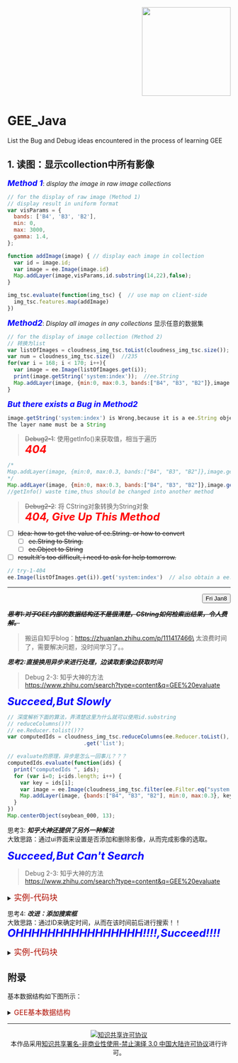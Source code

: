 <p align=right><img src="https://code.earthengine.google.com/images/GoogleEarthEngine_v1.png" width = '200px' /> </p>

# GEE_Java
List the Bug and Debug ideas encountered in the process of learning GEE



## 1. 读图：显示collection中所有影像


***<font size=4 color=blue>Method 1</font>***: *display the image in raw image collections*


``` JavaScript
// for the display of raw image (Method 1)
// display result in uniform format
var visParams = {
  bands: ['B4', 'B3', 'B2'],
  min: 0,
  max: 3000,
  gamma: 1.4,
};

function addImage(image) { // display each image in collection
  var id = image.id;
  var image = ee.Image(image.id)
  Map.addLayer(image,visParams,id.substring(14,22),false);
}

img_tsc.evaluate(function(img_tsc) {  // use map on client-side
  img_tsc.features.map(addImage)
})

```


***<font size=4 color=blue>Method2</font>***: *Display all images in any collections*
显示任意的数据集


``` JavaScript
// for the display of image collection (Method 2)
// 转换为list
var listOfImages = cloudness_img_tsc.toList(cloudness_img_tsc.size());  //ee.List
var num = cloudness_img_tsc.size()  //235
for(var i = 168; i < 170; i++){
  var image = ee.Image(listOfImages.get(i));
  print(image.getString('system:index'));  //ee.String
  Map.addLayer(image, {min:0, max:0.3, bands:["B4", "B3", "B2"]},image.getString('system:index'),false)
}
```




***<font size=4 color=blue>But there exists a Bug in Method2</font>***
``` JavaScript
image.getString('system:index') is Wrong,because it is a ee.String object
The layer name must be a String
```
  > ~~Debug2-1~~: 使用getInfo()来获取值，相当于遍历\
  > ***<font size=5 color=red>404</font>***

``` JavaScript
/*
Map.addLayer(image, {min:0, max:0.3, bands:["B4", "B3", "B2"]},image.getString('system:index'),false)
*/
Map.addLayer(image, {min:0, max:0.3, bands:["B4", "B3", "B2"]},image.getString('system:index').getInfo(),false)  
//getInfo() waste time,thus should be changed into another method
```



> ~~Debug2-2~~: 将 CString对象转换为String对象\
> ***<font size=5 color=red>404, Give Up This Method</font>***

- [ ] ~~Idea: how to get the value of ee.String. or how to convert~~
    - [ ] ~~ee.String to String.~~
    - [ ] ~~ee.Object to String~~
- [ ] ~~result:It's too difficult, i need to ask for help tomorrow.~~

``` JavaScript
// try-1-404
ee.Image(listOfImages.get(i)).get('system:index')  // also obtain a ee.String 
```





---
<p align=right><button> Fri Jan8</button></p>

~~***思考1:对于GEE内部的数据结构还不是很清楚，CString如何检索出结果，令人费解。***~~

> 搬运自知乎blog：https://zhuanlan.zhihu.com/p/111417466\
> 太浪费时间了，需要解决问题，没时间学习了。。




***思考2:直接换用异步来进行处理，边读取影像边获取时间***


> Debug 2-3: 知乎大神的方法 \
> https://www.zhihu.com/search?type=content&q=GEE%20evaluate   

***<font size=5 color=blue>Succeed,But Slowly</font>***

```javaScript
// 深度解析下面的算法，弄清楚这里为什么就可以使用id.substring
// reduceColumns()??
// ee.Reducer.tolist()??
var computedIds = cloudness_img_tsc.reduceColumns(ee.Reducer.toList(), ['system:index'])
                        .get('list');

// evaluate的原理，异步是怎么一回事儿？？？                      
computedIds.evaluate(function(ids) {
  print("computedIds ", ids);
  for (var i=0; i<ids.length; i++) {
    var key = ids[i];
    var image = ee.Image(cloudness_img_tsc.filter(ee.Filter.eq("system:index", key)).first());
    Map.addLayer(image, {bands:["B4", "B3", "B2"], min:0, max:0.3}, key.substring(0,8),false);
  }
})
Map.centerObject(soybean_000, 13);
```




思考3: ***知乎大神还提供了另外一种解法***\
大致思路：通过ui界面来设置是否添加和删除影像，从而完成影像的选取。

***<font size=5 color=blue>Succeed,But Can't Search</font>***
> Debug 2-3: 知乎大神的方法 \
> https://www.zhihu.com/search?type=content&q=GEE%20evaluate   

<details>
    <summary> <font size=4 color=blue* >实例-代码块</font> </summary>

```javascript
var rawLayer = null;
var computedIds = cloudness_img_tsc.reduceColumns(ee.Reducer.toList(), ['system:index'])
                        .get('list');
                        
computedIds.evaluate(function(ids) {
  print("computedIds ", ids);
  var total = ids.length;
  var showTitle = ui.Label("", {fontWeight: 'bold'});
  var curIndex = 0;
  var bPlus = ui.Button("+", function() {
    curIndex += 1;
    if (curIndex >= total) {
      curIndex = 0;
    }
    showTitle.setValue(ids[curIndex]);
    showSelectRawImage(ids[curIndex]);
  });
  var bReduce = ui.Button("-", function() {
    curIndex -= 1;
    if (curIndex < 0) {
      curIndex = total - 1;
    }
    showTitle.setValue(ids[curIndex]);
    showSelectRawImage(ids[curIndex]);
  });
  showTitle.setValue(ids[curIndex]);
  showSelectRawImage(ids[curIndex]);
  var main = ui.Panel({
    widgets: [
      ui.Label('click "+" or "-" to move time window', {fontWeight: 'bold'}),
      bPlus, bReduce,
      ui.Label("select date: ", {fontWeight: 'bold'}),
      showTitle
    ],
    style: {width: '200px', padding: '8px'}
  });
  ui.root.insert(0, main);
 
});

function showSelectRawImage(key) {
  if (rawLayer !== null) {
    Map.remove(rawLayer);
  }
  print("show raw image id is: " + key);
  var image = ee.Image(cloudness_img_tsc.filter(ee.Filter.eq("system:index", key)).first());
  rawLayer = Map.addLayer(image, {bands:["B4", "B3", "B2"], min:0, max:0.3}, key);
}

Map.centerObject(soybean_000, 13);
```
</details>




思考4: ***改进：添加搜索框***\
大致思路：通过ID来确定时间，从而在该时间前后进行搜索！！
***<font size=5 color=blue>OHHHHHHHHHHHHHHHH!!!!,Succeed!!!!</font>***

<details>
    <summary> <font size=4 color=blue* >实例-代码块</font> </summary>
  
```javaScript
var rawLayer = null;
var computedIds = cloudness_img_tsc.reduceColumns(ee.Reducer.toList(), ['system:index'])
                        .get('list');
                        
computedIds.evaluate(function(ids) {
  print("computedIds ", ids);
  var total = ids.length;
  var showTitle = ui.Label("", {fontWeight: 'bold'});
  var curIndex = 0;
  var bPlus = ui.Button("+", function() {
    curIndex += 1;
    if (curIndex >= total) {
      curIndex = 0;
    }
    showTitle.setValue(ids[curIndex]);
    showSelectRawImage(ids[curIndex]);
  });
  var bReduce = ui.Button("-", function() {
    curIndex -= 1;
    if (curIndex < 0) {
      curIndex = total - 1;
    }
    showTitle.setValue(ids[curIndex]);
    showSelectRawImage(ids[curIndex]);
  });
  // --------------------------------------------
  var posLine = ui.Textbox('Insert ID');
  var posButton = ui.Button('Serch',function(){
    curIndex = posLine.getValue();
    showTitle.setValue(ids[curIndex]);
    showSelectRawImage(ids[curIndex]);
  });
  //---------------------------------------------
  showTitle.setValue(ids[curIndex]);
  showSelectRawImage(ids[curIndex]);
  var main = ui.Panel({
    widgets: [
      ui.Label('click "+" or "-" to move time window', {fontWeight: 'bold'}),
      bPlus, bReduce,posLine,posButton,
      ui.Label("select date: ", {fontWeight: 'bold'}),
      showTitle
    ],
    style: {width: '500px', padding: '8px'}
  });
  ui.root.insert(0, main);
 
});

function showSelectRawImage(key) {
  if (rawLayer !== null) {
    Map.remove(rawLayer);
  }
  print("show raw image id is: " + key);
  var image = ee.Image(cloudness_img_tsc.filter(ee.Filter.eq("system:index", key)).first());
  rawLayer = Map.addLayer(image, {bands:["B4", "B3", "B2"], min:0, max:0.3}, key);
}

Map.centerObject(soybean_000, 13);
//
```
</details>
















## 附录
基本数据结构如下图所示：
<details>
    <summary> <font size=3 color=blue*>GEE基本数据结构</font> </summary>
<img src='https://pic4.zhimg.com/v2-ae28a8f46fb88e445e771db57a286737_r.jpg' >
</details>

---
<center>
<a rel="license" href="http://creativecommons.org/licenses/by-nc-nd/3.0/cn/"><img alt="知识共享许可协议" style="border-width:0" src="https://i.creativecommons.org/l/by-nc-nd/3.0/cn/88x31.png" /></a><br />本作品采用<a rel="license" href="http://creativecommons.org/licenses/by-nc-nd/3.0/cn/">知识共享署名-非商业性使用-禁止演绎 3.0 中国大陆许可协议</a>进行许可。
</center>